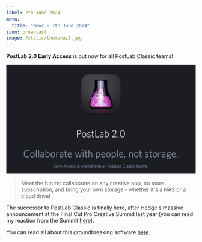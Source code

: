```yaml
---
label: 7th June 2024
meta:
  title: "News - 7th June 2024"
icon: broadcast
image: /static/thumbnail.jpg
---
```


**PostLab 2.0 Early Access** is out now for all PostLab Classic teams!

![](/static/postlab2.png)

> Meet the future: collaborate on any creative app, no more subscription, and bring your own storage - whether it's a NAS or a cloud drive!

The successor to PostLab Classic is finally here, after Hedge's massive announcement at the Final Cut Pro Creative Summit last year (you can read my reaction from the Summit [here](/news/20231107/)).

You can read all about this groundbreaking software [here](https://hedge.video/pl2/).